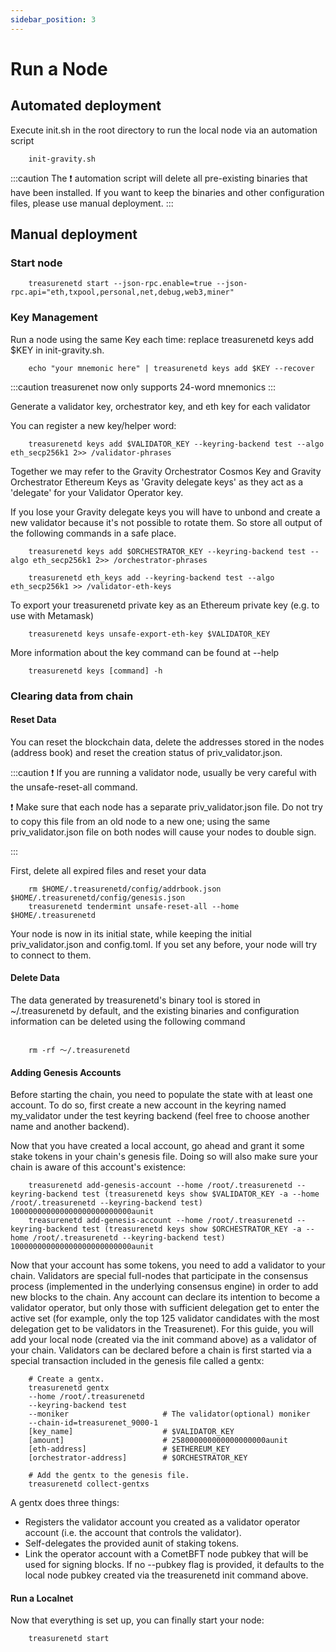 ```yaml
---
sidebar_position: 3
---
```


# Run a Node

## Automated deployment

Execute init.sh in the root directory to run the local node via an automation script

```shell
    init-gravity.sh
```

:::caution
The ❗️ automation script will delete all pre-existing binaries that have been installed. If you want to keep the binaries and other configuration files, please use manual deployment.
:::

## Manual deployment

### Start node

```shell
    treasurenetd start --json-rpc.enable=true --json-rpc.api="eth,txpool,personal,net,debug,web3,miner"
```

### Key Management

Run a node using the same Key each time: replace treasurenetd keys add $KEY in init-gravity.sh.


```shell
    echo "your mnemonic here" | treasurenetd keys add $KEY --recover 
```

:::caution
treasurenet now only supports 24-word mnemonics
:::

Generate a validator key, orchestrator key, and eth key for each validator

You can register a new key/helper word:

```shell
    treasurenetd keys add $VALIDATOR_KEY --keyring-backend test --algo eth_secp256k1 2>> /validator-phrases
```

Together we may refer to the Gravity Orchestrator Cosmos Key and Gravity Orchestrator Ethereum Keys as 'Gravity delegate keys' as they act as a 'delegate' for your Validator Operator key.

If you lose your Gravity delegate keys you will have to unbond and create a new validator because it's not possible to rotate them. So store all output of the following commands in a safe place.

```shell
    treasurenetd keys add $ORCHESTRATOR_KEY --keyring-backend test --algo eth_secp256k1 2>> /orchestrator-phrases
```
```shell
    treasurenetd eth_keys add --keyring-backend test --algo eth_secp256k1 >> /validator-eth-keys
```

To export your treasurenetd private key as an Ethereum private key (e.g. to use with Metamask)

```shell
    treasurenetd keys unsafe-export-eth-key $VALIDATOR_KEY
```

More information about the key command can be found at --help

```shell
    treasurenetd keys [command] -h
```

### Clearing data from chain

#### Reset Data

You can reset the blockchain data, delete the addresses stored in the nodes (address book) and reset the creation status of priv_validator.json.

:::caution
❗️ If you are running a validator node, usually be very careful with the unsafe-reset-all command.

❗️ Make sure that each node has a separate priv_validator.json file. Do not try to copy this file from an old node to a new one; using the same priv_validator.json file on both nodes will cause your nodes to double sign.

:::

First, delete all expired files and reset your data

```shell
    rm $HOME/.treasurenetd/config/addrbook.json $HOME/.treasurenetd/config/genesis.json
    treasurenetd tendermint unsafe-reset-all --home $HOME/.treasurenetd
```

Your node is now in its initial state, while keeping the initial priv_validator.json and config.toml. If you set any before, your node will try to connect to them.

#### Delete Data

The data generated by treasurenetd's binary tool is stored in ~/.treasurenetd by default, and the existing binaries and configuration information can be deleted using the following command

```shell

    rm -rf ～/.treasurenetd

```

#### Adding Genesis Accounts

Before starting the chain, you need to populate the state with at least one account. To do so, first create a new account in the keyring named my_validator under the test keyring backend (feel free to choose another name and another backend).

Now that you have created a local account, go ahead and grant it some stake tokens in your chain's genesis file. Doing so will also make sure your chain is aware of this account's existence:

```shell
    treasurenetd add-genesis-account --home /root/.treasurenetd --keyring-backend test (treasurenetd keys show $VALIDATOR_KEY -a --home /root/.treasurenetd --keyring-backend test) 100000000000000000000000000aunit
    treasurenetd add-genesis-account --home /root/.treasurenetd --keyring-backend test (treasurenetd keys show $ORCHESTRATOR_KEY -a --home /root/.treasurenetd --keyring-backend test) 100000000000000000000000000aunit
```

Now that your account has some tokens, you need to add a validator to your chain. Validators are special full-nodes that participate in the consensus process (implemented in the underlying consensus engine) in order to add new blocks to the chain. Any account can declare its intention to become a validator operator, but only those with sufficient delegation get to enter the active set (for example, only the top 125 validator candidates with the most delegation get to be validators in the Treasurenet). For this guide, you will add your local node (created via the init command above) as a validator of your chain. Validators can be declared before a chain is first started via a special transaction included in the genesis file called a gentx:


```shell
    # Create a gentx.
    treasurenetd gentx 
    --home /root/.treasurenetd 
    --keyring-backend test 
    --moniker                     # The validator(optional) moniker
    --chain-id=treasurenet_9000-1 
    [key_name]                    # $VALIDATOR_KEY
    [amount]                      # 258000000000000000000aunit 
    [eth-address]                 # $ETHEREUM_KEY 
    [orchestrator-address]        # $ORCHESTRATOR_KEY

    # Add the gentx to the genesis file.
    treasurenetd collect-gentxs 
```

A gentx does three things:

- Registers the validator account you created as a validator operator account (i.e. the account that controls the validator).
- Self-delegates the provided aunit of staking tokens.
- Link the operator account with a CometBFT node pubkey that will be used for signing blocks. If no --pubkey flag is provided, it defaults to the local node pubkey created via the treasurenetd init command above.


#### Run a Localnet

Now that everything is set up, you can finally start your node:

```shell
    treasurenetd start
```